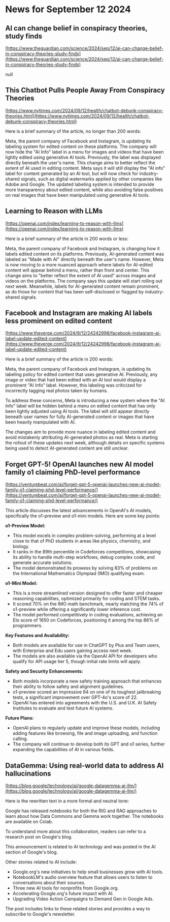# News for September 12 2024

## AI can change belief in conspiracy theories, study finds
[https://www.theguardian.com/science/2024/sep/12/ai-can-change-belief-in-conspiracy-theories-study-finds](https://www.theguardian.com/science/2024/sep/12/ai-can-change-belief-in-conspiracy-theories-study-finds)

null

## This Chatbot Pulls People Away From Conspiracy Theories
[https://www.nytimes.com/2024/09/12/health/chatbot-debunk-conspiracy-theories.html](https://www.nytimes.com/2024/09/12/health/chatbot-debunk-conspiracy-theories.html)

Here is a brief summary of the article, no longer than 200 words:

Meta, the parent company of Facebook and Instagram, is updating its labeling system for edited content on these platforms. The company will now hide the "AI Info" label in a menu for images and videos that have been lightly edited using generative AI tools. Previously, the label was displayed directly beneath the user's name. This change aims to better reflect the extent of AI used in editing content. Meta says it will still display the "AI info" label for content generated by an AI tool, but will now check for industry-shared signals, such as digital watermarks applied by other companies like Adobe and Google. The updated labeling system is intended to provide more transparency about edited content, while also avoiding false positives on real images that have been manipulated using generative AI tools.

## Learning to Reason with LLMs
[https://openai.com/index/learning-to-reason-with-llms](https://openai.com/index/learning-to-reason-with-llms)

Here is a brief summary of the article in 200 words or less:

Meta, the parent company of Facebook and Instagram, is changing how it labels edited content on its platforms. Previously, AI-generated content was labeled as "Made with AI" directly beneath the user's name. However, Meta is now moving to a more nuanced approach where labels for AI-edited content will appear behind a menu, rather than front and center. This change aims to "better reflect the extent of AI used" across images and videos on the platforms. The company says this update will start rolling out next week. Meanwhile, labels for AI-generated content remain prominent, as do those for content that has been self-disclosed or flagged by industry-shared signals.

## Facebook and Instagram are making AI labels less prominent on edited content
[https://www.theverge.com/2024/9/12/24242998/facebook-instagram-ai-label-update-edited-content](https://www.theverge.com/2024/9/12/24242998/facebook-instagram-ai-label-update-edited-content)

Here is a brief summary of the article in 200 words:

Meta, the parent company of Facebook and Instagram, is updating its labeling policy for edited content that uses generative AI. Previously, any image or video that had been edited with an AI tool would display a prominent "AI Info" label. However, this labeling was criticized for incorrectly tagging real photos taken by humans.

To address these concerns, Meta is introducing a new system where the "AI Info" label will be hidden behind a menu on edited content that has only been lightly adjusted using AI tools. The label will still appear directly beneath user names for fully AI-generated content or images that have been heavily manipulated with AI.

The changes aim to provide more nuance in labeling edited content and avoid mistakenly attributing AI-generated photos as real. Meta is starting the rollout of these updates next week, although details on specific systems being used to detect AI-generated content are still unclear.

## Forget GPT-5! OpenAI launches new AI model family o1 claiming PhD-level performance
[https://venturebeat.com/ai/forget-gpt-5-openai-launches-new-ai-model-family-o1-claiming-phd-level-performance/](https://venturebeat.com/ai/forget-gpt-5-openai-launches-new-ai-model-family-o1-claiming-phd-level-performance/)

This article discusses the latest advancements in OpenAI's AI models, specifically the o1-preview and o1-mini models. Here are some key points:

**o1-Preview Model:**

* This model excels in complex problem-solving, performing at a level close to that of PhD students in areas like physics, chemistry, and biology.
* It ranks in the 89th percentile in Codeforces competitions, showcasing its ability to handle multi-step workflows, debug complex code, and generate accurate solutions.
* The model demonstrated its prowess by solving 83% of problems on the International Mathematics Olympiad (IMO) qualifying exam.

**o1-Mini Model:**

* This is a more streamlined version designed to offer faster and cheaper reasoning capabilities, optimized primarily for coding and STEM tasks.
* It scored 70% on the IMO math benchmark, nearly matching the 74% of o1-preview while offering a significantly lower inference cost.
* The model performed competitively in coding evaluations, achieving an Elo score of 1650 on Codeforces, positioning it among the top 86% of programmers.

**Key Features and Availability:**

* Both models are available for use in ChatGPT by Plus and Team users, with Enterprise and Edu users gaining access next week.
* The models are also available via the OpenAI API for developers who qualify for API usage tier 5, though initial rate limits will apply.

**Safety and Security Enhancements:**

* Both models incorporate a new safety training approach that enhances their ability to follow safety and alignment guidelines.
* o1-preview scored an impressive 84 on one of its toughest jailbreaking tests, a significant improvement over GPT-4o's score of 22.
* OpenAI has entered into agreements with the U.S. and U.K. AI Safety Institutes to evaluate and test future AI systems.

**Future Plans:**

* OpenAI plans to regularly update and improve these models, including adding features like browsing, file and image uploading, and function calling.
* The company will continue to develop both its GPT and o1 series, further expanding the capabilities of AI in various fields.

## DataGemma: Using real-world data to address AI hallucinations
[https://blog.google/technology/ai/google-datagemma-ai-llm/](https://blog.google/technology/ai/google-datagemma-ai-llm/)

Here is the rewritten text in a more formal and neutral tone:

Google has released notebooks for both the RIG and RAG approaches to learn about how Data Commons and Gemma work together. The notebooks are available on Colab.

To understand more about this collaboration, readers can refer to a research post on Google's blog.

This announcement is related to AI technology and was posted in the AI section of Google's blog.

Other stories related to AI include:

* Google.org's new initiatives to help small businesses grow with AI tools.
* NotebookLM's audio overview feature that allows users to listen to conversations about their sources.
* Three new AI tools for nonprofits from Google.org.
* Accelerating Google.org's future impact with AI.
* Upgrading Video Action Campaigns to Demand Gen in Google Ads.

The post includes links to these related stories and provides a way to subscribe to Google's newsletter.

